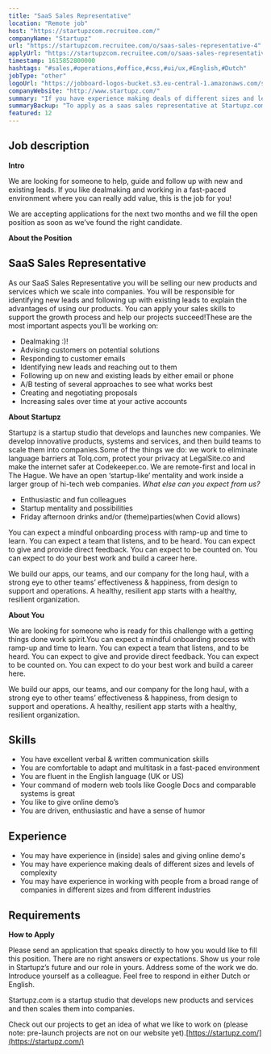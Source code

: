 ```yaml
---
title: "SaaS Sales Representative"
location: "Remote job"
host: "https://startupzcom.recruitee.com/"
companyName: "Startupz"
url: "https://startupzcom.recruitee.com/o/saas-sales-representative-4"
applyUrl: "https://startupzcom.recruitee.com/o/saas-sales-representative-4/c/new"
timestamp: 1615852800000
hashtags: "#sales,#operations,#office,#css,#ui/ux,#English,#Dutch"
jobType: "other"
logoUrl: "https://jobboard-logos-bucket.s3.eu-central-1.amazonaws.com/startupz-com"
companyWebsite: "http://www.startupz.com/"
summary: "If you have experience making deals of different sizes and levels of complexity, Startupz is looking for someone with your knowledge."
summaryBackup: "To apply as a saas sales representative at Startupz.com, you preferably need to have some knowledge of: #sales, #css, #ui/ux."
featured: 12
---
```


## Job description

**Intro**

We are looking for someone to help, guide and follow up with new and existing leads. If you like dealmaking and working in a fast-paced environment where you can really add value, this is the job for you!

We are accepting applications for the next two months and we fill the open position as soon as we’ve found the right candidate.

**About the Position**

## SaaS Sales Representative

As our SaaS Sales Representative you will be selling our new products and services which we scale into companies. You will be responsible for identifying new leads and following up with existing leads to explain the advantages of using our products. You can apply your sales skills to support the growth process and help our projects succeed!These are the most important aspects you’ll be working on:

*   Dealmaking :)!
*   Advising customers on potential solutions
*   Responding to customer emails
*   Identifying new leads and reaching out to them
*   Following up on new and existing leads by either email or phone
*   A/B testing of several approaches to see what works best
*   Creating and negotiating proposals
*   Increasing sales over time at your active accounts

**About Startupz**

Startupz is a startup studio that develops and launches new companies. We develop innovative products, systems and services, and then build teams to scale them into companies.Some of the things we do: we work to eliminate language barriers at Tolq.com, protect your privacy at LegalSite.co and make the internet safer at Codekeeper.co. We are remote-first and local in The Hague. We have an open ‘startup-like’ mentality and work inside a larger group of hi-tech web companies. _What else can you expect from us?_

*   Enthusiastic and fun colleagues
*   Startup mentality and possibilities
*   Friday afternoon drinks and/or (theme)parties(when Covid allows)

You can expect a mindful onboarding process with ramp-up and time to learn. You can expect a team that listens, and to be heard. You can expect to give and provide direct feedback. You can expect to be counted on. You can expect to do your best work and build a career here.

We build our apps, our teams, and our company for the long haul, with a strong eye to other teams’ effectiveness & happiness, from design to support and operations. A healthy, resilient app starts with a healthy, resilient organization.

**About You**

We are looking for someone who is ready for this challenge with a getting things done work spirit.You can expect a mindful onboarding process with ramp-up and time to learn. You can expect a team that listens, and to be heard. You can expect to give and provide direct feedback. You can expect to be counted on. You can expect to do your best work and build a career here.

We build our apps, our teams, and our company for the long haul, with a strong eye to other teams’ effectiveness & happiness, from design to support and operations. A healthy, resilient app starts with a healthy, resilient organization.

## Skills

*   You have excellent verbal & written communication skills
*   You are comfortable to adapt and multitask in a fast-paced environment
*   You are fluent in the English language (UK or US)
*   Your command of modern web tools like Google Docs and comparable systems is great
*   You like to give online demo’s
*   You are driven, enthusiastic and have a sense of humor

## Experience

*   You may have experience in (inside) sales and giving online demo's
*   You may have experience making deals of different sizes and levels of complexity
*   You may have experience in working with people from a broad range of companies in different sizes and from different industries

## Requirements

**How to Apply**

Please send an application that speaks directly to how you would like to fill this position. There are no right answers or expectations. Show us your role in Startupz’s future and our role in yours. Address some of the work we do. Introduce yourself as a colleague. Feel free to respond in either Dutch or English.

Startupz.com is a startup studio that develops new products and services and then scales them into companies.

Check out our projects to get an idea of what we like to work on (please note: pre-launch projects are not on our website yet).[https://startupz.com/](https://startupz.com/)
